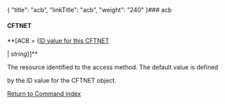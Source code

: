 {
    "title": "acb",
    "linkTitle": "acb",
    "weight": "240"
}### <span id="abc"></span>acb

#### CFTNET

**\[ACB = {<u>ID value for this CFTNET</u>
| *string*}\]**

The resource identified to the access method. The default value is defined
by the ID value for the CFTNET object.

[Return to Command index](../)
